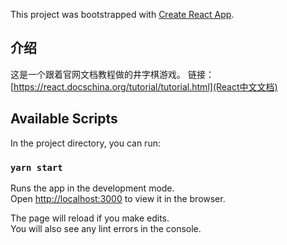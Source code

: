 This project was bootstrapped with [Create React App](https://github.com/facebook/create-react-app).

## 介绍
这是一个跟着官网文档教程做的井字棋游戏。
链接：[https://react.docschina.org/tutorial/tutorial.html](React中文文档)

## Available Scripts

In the project directory, you can run:

### `yarn start`

Runs the app in the development mode.<br />
Open [http://localhost:3000](http://localhost:3000) to view it in the browser.

The page will reload if you make edits.<br />
You will also see any lint errors in the console.

